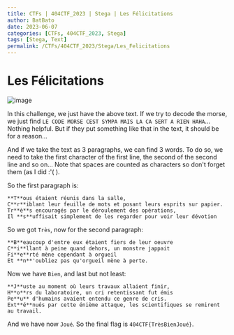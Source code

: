 ```yaml
---
title: CTFs | 404CTF_2023 | Stega | Les Félicitations
author: BatBato
date: 2023-06-07
categories: [CTFs, 404CTF_2023, Stega]
tags: [Stega, Text]
permalink: /CTFs/404CTF_2023/Stega/Les_Felicitations
---
```


# Les Félicitations

![image](https://github.com/Nouman404/nouman404.github.io/assets/73934639/f6df6cff-a684-4558-93af-997ca4fa2217)

In this challenge, we just have the above text. If we try to decode the morse, we just find `LE CODE MORSE CEST SYMPA MAIS LA CA SERT A RIEN HAHA`... Nothing helpful. But if they put something like that in the text, it should be for a reason...

And if we take the text as 3 paragraphs, we can find 3 words. To do so, we need to take the first character of the first line, the second of the second line and so on... Note that spaces are counted as characters so don't forget them (as I did :'( ).

So the first paragraph is:

```
**T**ous étaient réunis dans la salle,
C**r**iblant leur feuille de mots et posant leurs esprits sur papier.
Tr**è**s encouragés par le déroulement des opérations,
Il **s**uffisait simplement de les regarder pour voir leur dévotion
```

So we got `Très`, now for the second paragraph:
```
**B**eaucoup d'entre eux étaient fiers de leur oeuvre
C**i**llant à peine quand dehors, un monstre jappait
Fi**e**rté mène cependant à orgueil
Et **n**'oubliez pas qu'orgueil mène à perte.
```

Now we have `Bien`, and last but not least:
```
**J**uste au moment où leurs travaux allaient finir,
H**o**rs du laboratoire, un cri retentissant fut émis
Pe**u** d'humains avaient entendu ce genre de cris.
Ext**é**nués par cette énième attaque, les scientifiques se remirent au travail.
```

And we have now `Joué`. So the final flag is `404CTF{TrèsBienJoué}`.

